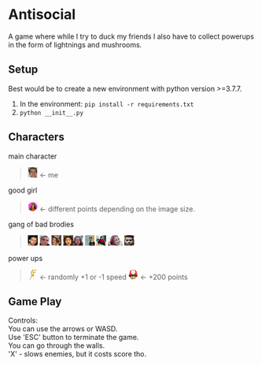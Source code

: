 # Antisocial

A game where while I try to duck my friends I also have to collect powerups in the form of lightnings and mushrooms.

## Setup

Best would be to create a new environment with python version >=3.7.7. </br>

1. In the environment: `pip install -r requirements.txt`</br>
2. `python __init__.py`</br>


## Characters

main character
>![](players/player.png) <- me

good girl
>![](players/good/ceci.png) <- different points depending on the image size.

gang of bad brodies
>![](players/bad/radichat.png) ![](players/bad/danko.png) ![](players/bad/regi.png) ![](players/bad/bocko.png)![](players/bad/anne.png) ![](players/bad/lazo.png) ![](players/bad/aleko.png) ![](players/bad/monika.png) ![](players/bad/shosho.png)

power ups
>![](players/powerups/flash.png) <- randomly +1 or -1 speed
>![](players/powerups/red.png) <- +200 points


## Game Play

Controls: </br>
You can use the arrows or WASD. </br>
Use 'ESC' button to terminate the game. </br>
You can go through the walls. </br>
'X' - slows enemies, but it costs score tho. </br>
